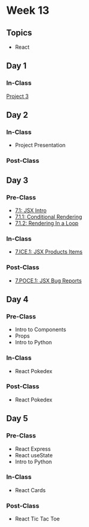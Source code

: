 # Week 13

## Topics

* React

## Day 1

### In-Class

[Project 3](../../projects/project-3-full-stack-game.md)

## **Day 2**

### **In-Class**

* Project Presentation

### Post-Class

## **Day 3**

### Pre-Class

* [7.1: JSX Intro](../../7-react/7.1-jsx-intro/)
* [7.1.1: Conditional Rendering](../../7-react/7.1-jsx-intro/7.1.1-conditional-rendering.md)
* [7.1.2: Rendering In a Loop](../../7-react/7.1-jsx-intro/7.1.2-rendering-in-a-loop.md)

### In-Class

* [7.ICE.1: JSX Products Items ](../../7-react/7.ice-in-class-exercises/)

### Post-Class

* [7.POCE.1: JSX Bug Reports](../../7-react/7.poce-post-class-exercises/7.poce.1-bugs.md)

## Day 4

### Pre-Class

* Intro to Components
* Props 
* Intro to Python

### In-Class

* React Pokedex

### Post-Class

* React Pokedex

## Day 5

### Pre-Class

* React Express
* React useState
* Intro to Python

### In-Class

* React Cards

### Post-Class

* React Tic Tac Toe

